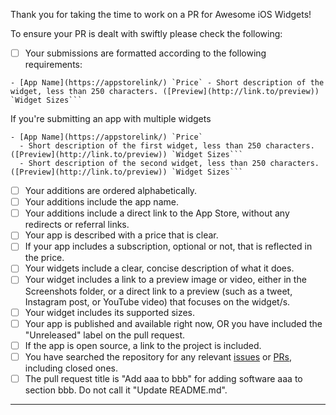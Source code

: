 Thank you for taking the time to work on a PR for Awesome iOS Widgets!

To ensure your PR is dealt with swiftly please check the following:

- [ ] Your submissions are formatted according to the following requirements:
        
```
- [App Name](https://appstorelink/) `Price` - Short description of the widget, less than 250 characters. ([Preview](http://link.to/preview)) `Widget Sizes```
```

If you're submitting an app with multiple widgets

```
- [App Name](https://appstorelink/) `Price`
  - Short description of the first widget, less than 250 characters. ([Preview](http://link.to/preview)) `Widget Sizes```
  - Short description of the second widget, less than 250 characters. ([Preview](http://link.to/preview)) `Widget Sizes```
```

- [ ] Your additions are ordered alphabetically.
- [ ] Your additions include the app name.
- [ ] Your additions include a direct link to the App Store, without any redirects or referral links.
- [ ] Your app is described with a price that is clear.
- [ ] If your app includes a subscription, optional or not, that is reflected in the price.
- [ ] Your widgets include a clear, concise description of what it does.
- [ ] Your widget includes a link to a preview image or video, either in the Screenshots folder, or a direct link to a preview (such as a tweet, Instagram post, or YouTube video) that focuses on the widget/s.
- [ ] Your widget includes its supported sizes.
- [ ] Your app is published and available right now, OR you have included the "Unreleased" label on the pull request.
- [ ] If the app is open source, a link to the project is included.
- [ ] You have searched the repository for any relevant [issues](https://github.com/stevestreza/awesome-ios-widgets/issues) or [PRs](https://github.com/stevestreza/awesome-ios-widgets/pulls), including closed ones.
- [ ] The pull request title is "Add aaa to bbb" for adding software aaa to section bbb. Do not call it "Update README.md".

---


